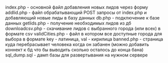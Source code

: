 index.php - основной файл добавления новых лидов через форму
addlid.php - файл обрабатывающий POST запросы от index.php и добавляющий новые лиды в базу данных
db.php - подключение к базе данных
getlids.php - получение необходимых лидов из дб
downloadcsv.php - скачивание лидов с выбранного города (или всех) в формате csv
validCities.php - файл в котором все доступные города для выбора в формате key - латиница, val - кирилица
banned.php - страница куда перебрасывает человека когда он забанен (можно добавить коннект к бд что бы выводить сколько осталось до конца бана)
sql_dump.sql - дамп базы для развертывания на нужном сервере